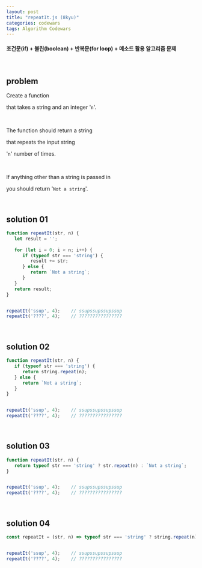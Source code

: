 ```yaml
---
layout: post
title: "repeatIt.js (8kyu)"
categories: codewars
tags: Algorithm Codewars
---
```


#### 조건문(if) + 불린(boolean) + 반복문(for loop) + 메소드 활용 알고리즘 문제

<br>

## problem

Create a function

that takes a string and an integer '`n`'.

<br>

The function should return a string

that repeats the input string

'`n`' number of times.

<br>

If anything other than a string is passed in

you should return '`Not a string`'.

<br>

## solution 01

```javascript
function repeatIt(str, n) {
   let result = '';
   
   for (let i = 0; i < n; i++) {
      if (typeof str === 'string') {
         result += str;
      } else {
         return `Not a string`;
      }
   }
   return result;
}


repeatIt('ssup', 4);	// ssupssupssupssup
repeatIt('????', 4);	// ????????????????
```

<br>

## solution 02

```javascript
function repeatIt(str, n) {
   if (typeof str === 'string') {
      return string.repeat(n);
   } else {
      return `Not a string`;
   }
}


repeatIt('ssup', 4);	// ssupssupssupssup
repeatIt('????', 4);	// ????????????????
```

<br>

## solution 03

```javascript
function repeatIt(str, n) {
   return typeof str === 'string' ? str.repeat(n) : `Not a string`;
}


repeatIt('ssup', 4);	// ssupssupssupssup
repeatIt('????', 4);	// ????????????????
```

<br>

## solution 04

```javascript
const repeatIt = (str, n) => typeof str === 'string' ? string.repeat(n) : `Not a string`;


repeatIt('ssup', 4);	// ssupssupssupssup
repeatIt('????', 4);	// ????????????????
```


